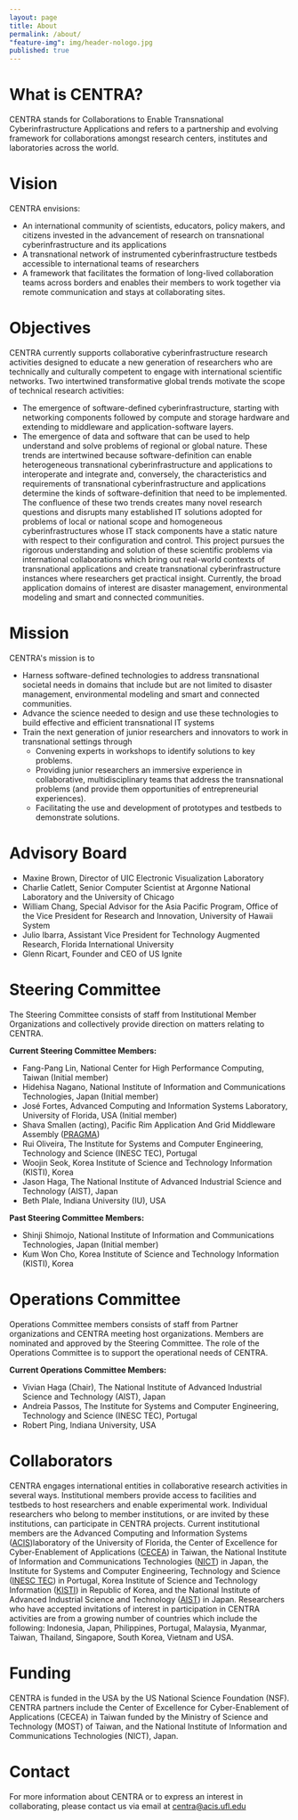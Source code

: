 ```yaml
---
layout: page
title: About
permalink: /about/
"feature-img": img/header-nologo.jpg
published: true
---
```


<div id="welcome"></div>

# What is CENTRA?

CENTRA stands for Collaborations to Enable Transnational Cyberinfrastructure Applications and refers to a partnership and evolving framework for collaborations amongst research centers, institutes and laboratories across the world.

# Vision

CENTRA envisions:

* An international community of scientists, educators, policy makers, and citizens invested in the advancement of research on transnational cyberinfrastructure and its applications
* A transnational network of instrumented cyberinfrastructure testbeds accessible to international teams of researchers
* A framework that facilitates the formation of long-lived collaboration teams across borders and enables their members to work together via remote communication and stays at collaborating sites.

# Objectives

CENTRA currently supports collaborative cyberinfrastructure research activities designed to educate a new generation of researchers who are technically and culturally competent to engage with international scientific networks. Two intertwined transformative global trends motivate the scope of technical research activities:
* The emergence of software-defined cyberinfrastructure, starting with networking components followed by compute and 
storage hardware and extending to middleware and application-software layers. 
* The emergence of data and software that can be used to help understand and solve problems of regional or global nature.
These trends are intertwined because software-definition can enable heterogeneous transnational cyberinfrastructure and applications to interoperate and integrate and, conversely, the characteristics and requirements of transnational cyberinfrastructure and applications determine the kinds of software-definition that need to be implemented. The confluence of these two trends creates many novel research questions and disrupts many established IT solutions adopted for problems of local or national scope and homogeneous cyberinfrastructures whose IT stack components have a static nature with respect to their configuration and control. This project pursues the rigorous understanding and solution of these scientific problems via international collaborations which bring out real-world contexts of transnational applications and create transnational cyberinfrastructure instances where researchers get practical insight. Currently, the broad application domains of interest are disaster management, environmental modeling and smart and connected communities.

# Mission

CENTRA's mission is to

* Harness software-defined technologies to address transnational societal needs in domains that include but are not limited to disaster management, environmental modeling and smart and connected communities.
* Advance the science needed to design and use these technologies to build effective and efficient transnational IT systems
* Train the next generation of junior researchers and innovators to work in transnational settings through
	* Convening experts in workshops to identify solutions to key problems.
	* Providing junior researchers an immersive experience in collaborative, multidisciplinary teams that address the transnational problems (and provide them opportunities of entrepreneurial experiences).
	* Facilitating the use and development of prototypes and testbeds to demonstrate solutions.

# Advisory Board

* Maxine Brown, Director of UIC Electronic Visualization Laboratory
* Charlie Catlett, Senior Computer Scientist at Argonne National Laboratory and the University of Chicago
* William Chang, Special Advisor for the Asia Pacific Program, Office of the Vice President for Research and Innovation, University of Hawaii System
* Julio Ibarra, Assistant Vice President for Technology Augmented Research, Florida International University
* Glenn Ricart, Founder and CEO of US Ignite

# Steering Committee
The Steering Committee consists of staff from Institutional Member Organizations and collectively provide direction on matters relating to CENTRA.

**Current Steering Committee Members:**
*  Fang-Pang Lin, National Center for High Performance Computing, Taiwan (Initial member)
*  Hidehisa Nagano, National Institute of Information and Communications Technologies, Japan (Initial member)
*  José Fortes, Advanced Computing and Information Systems Laboratory, University of Florida, USA (Initial member)
*  Shava Smallen (acting), Pacific Rim Application And Grid Middleware Assembly (<a href="[http://cecea.nchc.org.tw](http://www.pragma-grid.net/index.php)/">PRAGMA</a>)
*  Rui Oliveira, The Institute for Systems and Computer Engineering, Technology and Science (INESC TEC), Portugal
*  Woojin Seok, Korea Institute of Science and Technology Information (KISTI), Korea
*  Jason Haga, The National Institute of Advanced Industrial Science and Technology (AIST), Japan
*  Beth Plale, Indiana University (IU), USA

**Past Steering Committee Members:**
*  Shinji Shimojo, National Institute of Information and Communications Technologies, Japan (Initial member)         
*  Kum Won Cho, Korea Institute of Science and Technology Information (KISTI), Korea

# Operations Committee
Operations Committee members consists of staff from Partner organizations and CENTRA meeting host organizations. Members are nominated and approved by the Steering Committee. The role of the Operations Committee is to support the operational needs of CENTRA.

**Current Operations Committee Members:**
*  Vivian Haga (Chair), The National Institute of Advanced Industrial Science and Technology (AIST), Japan
*  Andreia Passos, The Institute for Systems and Computer Engineering, Technology and Science (INESC TEC), Portugal
*  Robert Ping, Indiana University, USA

<div id="Collaborators"> </div>

# Collaborators

CENTRA engages international entities in collaborative research activities in several ways. Institutional members provide access to facilities and testbeds to host researchers and enable experimental work. Individual researchers who belong to member institutions, or are invited by these institutions, can participate in CENTRA projects. Current institutional members are the Advanced Computing and Information Systems (<a href="https://www.acis.ufl.edu/" target="_blank">ACIS</a>)laboratory of the University of Florida, the Center of Excellence for Cyber-Enablement of Applications (<a href="http://cecea.nchc.org.tw/">CECEA</a>) in Taiwan, the National Institute of Information and Communications Technologies (<a href="https://www.nict.go.jp/en/" target="_blank">NICT</a>) in Japan, the Institute for Systems and Computer Engineering, Technology and Science (<a href="https://www.inesctec.pt/en" target="_blank">INESC TEC</a>) in Portugal, Korea Institute of Science and Technology Information (<a href="https://www.kisti.re.kr/eng/" target="_blank">KISTI</a>) in Republic of Korea, and the National Institute of Advanced Industrial Science and Technology (<a href="https://www.aist.go.jp/index_en.html" target="_blank">AIST</a>) in Japan. Researchers who have accepted invitations of interest in participation in CENTRA activities are from a growing number of countries which include the following: Indonesia, Japan, Philippines, Portugal, Malaysia, Myanmar, Taiwan, Thailand, Singapore, South Korea, Vietnam and USA.

# Funding

CENTRA is funded in the USA by the US National Science Foundation (NSF). CENTRA 
partners include the Center of Excellence for Cyber-Enablement of Applications 
(CECEA) in Taiwan funded by the Ministry of Science and Technology (MOST) of 
Taiwan, and the National Institute of Information and Communications Technologies (NICT), Japan.

# Contact

For more information about CENTRA or to express an interest in collaborating, please
contact us via email at <centra@acis.ufl.edu>
